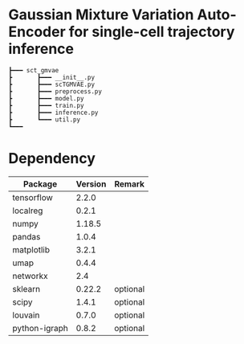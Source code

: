 # Gaussian Mixture Variation Auto-Encoder for single-cell trajectory inference


```
┣━━━ sct_gmvae
┣		┣━━━ __init__.py
┣		┣━━━ scTGMVAE.py
┣		┣━━━ preprocess.py
┣		┣━━━ model.py
┣		┣━━━ train.py	
┣		┣━━━ inference.py
┣		┗━━━ util.py	
┗━━━ 
```


# Dependency
Package|Version|Remark
---|---|---
tensorflow | 2.2.0 |
localreg | 0.2.1 |
numpy | 1.18.5 |
pandas | 1.0.4 |
matplotlib | 3.2.1 |
umap | 0.4.4 | 
networkx | 2.4
sklearn | 0.22.2 | optional
scipy | 1.4.1 | optional
louvain | 0.7.0 | optional
python-igraph | 0.8.2 | optional


